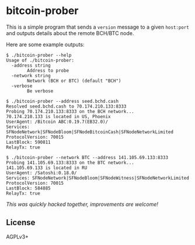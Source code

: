 # bitcoin-prober

This is a simple program that sends a `version` message to a given `host:port` and outputs details about the remote BCH/BTC node.

Here are some example outputs:

```
$ ./bitcoin-prober --help
Usage of ./bitcoin-prober:
  -address string
    	Address to probe
  -network string
    	Network (BCH or BTC) (default "BCH")
  -verbose
    	Be verbose

$ ./bitcoin-prober --address seed.bchd.cash
Resolved seed.bchd.cash to 70.174.210.133:8333
Probing 70.174.210.133:8333 on the BCH network...
70.174.210.133 is located in US, Phoenix
UserAgent: /Bitcoin ABC:0.19.7(EB32.0)/
Services: SFNodeNetwork|SFNodeBloom|SFNodeBitcoinCash|SFNodeNetworkLimited
ProtocolVersion: 70015
LastBlock: 590811
RelayTx: true

$ ./bitcoin-prober --network BTC --address 141.105.69.133:8333
Probing 141.105.69.133:8333 on the BTC network...
141.105.69.133 is located in RU
UserAgent: /Satoshi:0.18.0/
Services: SFNodeNetwork|SFNodeBloom|SFNodeWitness|SFNodeNetworkLimited
ProtocolVersion: 70015
LastBlock: 584885
RelayTx: true
```

_This was quickly hacked together, improvements are welcome!_

## License

AGPLv3+
